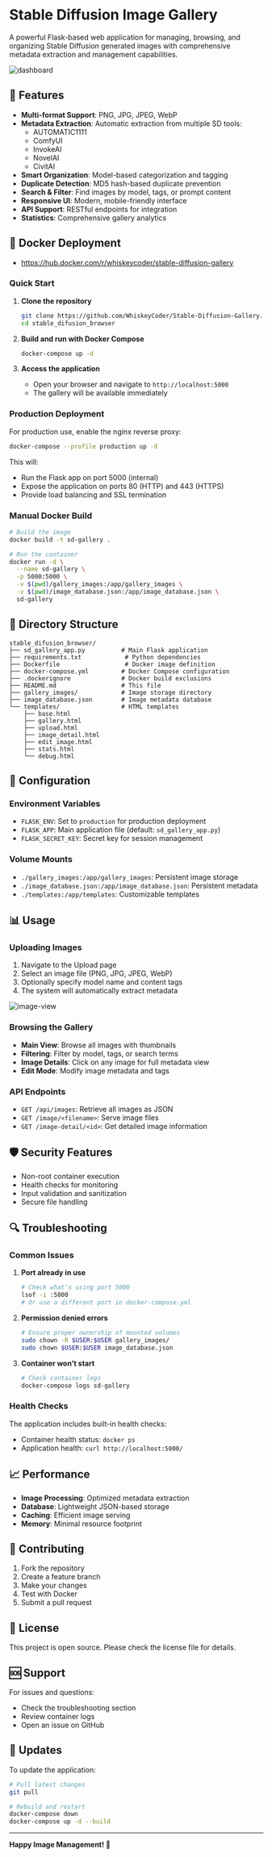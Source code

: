 # Stable Diffusion Image Gallery

A powerful Flask-based web application for managing, browsing, and organizing Stable Diffusion generated images with comprehensive metadata extraction and management capabilities.

![dashboard](images/self-hosted-stable-diffusion-image-gallery-with-docker-v0-ceso8bpbdolf1.png)

## 🚀 Features

- **Multi-format Support**: PNG, JPG, JPEG, WebP
- **Metadata Extraction**: Automatic extraction from multiple SD tools:
  - AUTOMATIC1111
  - ComfyUI
  - InvokeAI
  - NovelAI
  - CivitAI
- **Smart Organization**: Model-based categorization and tagging
- **Duplicate Detection**: MD5 hash-based duplicate prevention
- **Search & Filter**: Find images by model, tags, or prompt content
- **Responsive UI**: Modern, mobile-friendly interface
- **API Support**: RESTful endpoints for integration
- **Statistics**: Comprehensive gallery analytics

## 🐳 Docker Deployment
- https://hub.docker.com/r/whiskeycoder/stable-diffusion-gallery

### Quick Start

1. **Clone the repository**
   ```bash
   git clone https://github.com/WhiskeyCoder/Stable-Diffusion-Gallery.git
   cd stable_difusion_browser
   ```

2. **Build and run with Docker Compose**
   ```bash
   docker-compose up -d
   ```

3. **Access the application**
   - Open your browser and navigate to `http://localhost:5000`
   - The gallery will be available immediately

### Production Deployment

For production use, enable the nginx reverse proxy:

```bash
docker-compose --profile production up -d
```

This will:
- Run the Flask app on port 5000 (internal)
- Expose the application on ports 80 (HTTP) and 443 (HTTPS)
- Provide load balancing and SSL termination

### Manual Docker Build

```bash
# Build the image
docker build -t sd-gallery .

# Run the container
docker run -d \
  --name sd-gallery \
  -p 5000:5000 \
  -v $(pwd)/gallery_images:/app/gallery_images \
  -v $(pwd)/image_database.json:/app/image_database.json \
  sd-gallery
```

## 📁 Directory Structure

```
stable_difusion_browser/
├── sd_gallery_app.py          # Main Flask application
├── requirements.txt            # Python dependencies
├── Dockerfile                  # Docker image definition
├── docker-compose.yml         # Docker Compose configuration
├── .dockerignore              # Docker build exclusions
├── README.md                  # This file
├── gallery_images/            # Image storage directory
├── image_database.json        # Image metadata database
└── templates/                 # HTML templates
    ├── base.html
    ├── gallery.html
    ├── upload.html
    ├── image_detail.html
    ├── edit_image.html
    ├── stats.html
    └── debug.html
```

## 🔧 Configuration

### Environment Variables

- `FLASK_ENV`: Set to `production` for production deployment
- `FLASK_APP`: Main application file (default: `sd_gallery_app.py`)
- `FLASK_SECRET_KEY`: Secret key for session management

### Volume Mounts

- `./gallery_images:/app/gallery_images`: Persistent image storage
- `./image_database.json:/app/image_database.json`: Persistent metadata
- `./templates:/app/templates`: Customizable templates

## 📊 Usage

### Uploading Images

1. Navigate to the Upload page
2. Select an image file (PNG, JPG, JPEG, WebP)
3. Optionally specify model name and content tags
4. The system will automatically extract metadata

![image-view](images/image.png)


### Browsing the Gallery

- **Main View**: Browse all images with thumbnails
- **Filtering**: Filter by model, tags, or search terms
- **Image Details**: Click on any image for full metadata view
- **Edit Mode**: Modify image metadata and tags

### API Endpoints

- `GET /api/images`: Retrieve all images as JSON
- `GET /image/<filename>`: Serve image files
- `GET /image-detail/<id>`: Get detailed image information

## 🛡️ Security Features

- Non-root container execution
- Health checks for monitoring
- Input validation and sanitization
- Secure file handling

## 🔍 Troubleshooting

### Common Issues

1. **Port already in use**
   ```bash
   # Check what's using port 5000
   lsof -i :5000
   # Or use a different port in docker-compose.yml
   ```

2. **Permission denied errors**
   ```bash
   # Ensure proper ownership of mounted volumes
   sudo chown -R $USER:$USER gallery_images/
   sudo chown $USER:$USER image_database.json
   ```

3. **Container won't start**
   ```bash
   # Check container logs
   docker-compose logs sd-gallery
   ```

### Health Checks

The application includes built-in health checks:
- Container health status: `docker ps`
- Application health: `curl http://localhost:5000/`

## 📈 Performance

- **Image Processing**: Optimized metadata extraction
- **Database**: Lightweight JSON-based storage
- **Caching**: Efficient image serving
- **Memory**: Minimal resource footprint

## 🤝 Contributing

1. Fork the repository
2. Create a feature branch
3. Make your changes
4. Test with Docker
5. Submit a pull request

## 📄 License

This project is open source. Please check the license file for details.

## 🆘 Support

For issues and questions:
- Check the troubleshooting section
- Review container logs
- Open an issue on GitHub

## 🔄 Updates

To update the application:

```bash
# Pull latest changes
git pull

# Rebuild and restart
docker-compose down
docker-compose up -d --build
```

---

**Happy Image Management! 🎨**
